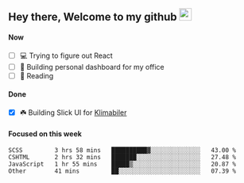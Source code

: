 ## Hey there, Welcome to my github <img src="https://media.giphy.com/media/hvRJCLFzcasrR4ia7z/giphy.gif" width="25px">

#### Now
- [ ] 💻 Trying to figure out React
- [ ] 🚀 Building personal dashboard for my office
- [ ] 📕 Reading

#### Done
- [x] ☘️ Building Slick UI for [Klimabiler](https://klimabiler.dk)
 
 #### Focused on this week
<!--START_SECTION:waka-->

```text
SCSS         3 hrs 58 mins   ██████████▓░░░░░░░░░░░░░░   43.00 %
CSHTML       2 hrs 32 mins   ███████░░░░░░░░░░░░░░░░░░   27.48 %
JavaScript   1 hr 55 mins    █████▒░░░░░░░░░░░░░░░░░░░   20.87 %
Other        41 mins         ██░░░░░░░░░░░░░░░░░░░░░░░   07.39 %
```

<!--END_SECTION:waka-->

